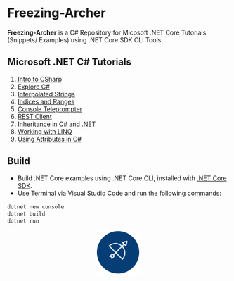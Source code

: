 # Freezing-Archer

**Freezing-Archer** is a C# Repository for Micosoft .NET Core Tutorials (Snippets/ Examples) using .NET Core SDK CLI Tools. 

## Microsoft .NET C# Tutorials

1. [Intro to CSharp](https://docs.microsoft.com/en-us/dotnet/csharp/tutorials/intro-to-csharp/)
2. [Explore C#](https://docs.microsoft.com/en-us/dotnet/csharp/tutorials/exploration/csharp-6/)
3. [Interpolated Strings](https://docs.microsoft.com/en-us/dotnet/csharp/tutorials/exploration/interpolated-strings)
4. [Indices and Ranges](https://docs.microsoft.com/en-us/dotnet/csharp/tutorials/ranges-indexes)
5. [Console Teleprompter](https://docs.microsoft.com/en-us/dotnet/csharp/tutorials/console-teleprompter)
6. [REST Client](https://docs.microsoft.com/en-us/dotnet/csharp/tutorials/console-webapiclient)
7. [Inheritance in C# and .NET](https://docs.microsoft.com/en-us/dotnet/csharp/tutorials/inheritance)
8. [Working with LINQ](https://docs.microsoft.com/en-us/dotnet/csharp/tutorials/working-with-linq)
9. [Using Attributes in C#](https://docs.microsoft.com/en-us/dotnet/csharp/tutorials/attributes)

## Build

* Build .NET Core examples using .NET Core CLI, installed with [.NET Core SDK](https://www.microsoft.com/net/download).
* Use Terminal via Visual Studio Code and run the following commands:

```console
dotnet new console
dotnet build
dotnet run
```

<p align="middle">
  <img width="100" height="100" src=logo.png>
</p>
